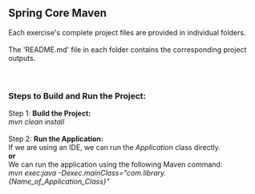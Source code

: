 ## Spring Core Maven
Each exercise's complete project files are provided in individual folders.
<br />
<br />
The 'README.md' file in each folder contains the corresponding project outputs.
<br />
<br />
<br />
### Steps to Build and Run the Project:
Step 1: **Build the Project:**
<br />
_mvn clean install_
<br />
<br />
Step 2: **Run the Application:**
<br />
If we are using an IDE, we can run the _Application_ class directly.
<br />
**or**
<br />
We can run the application using the following Maven command:
<br />
_mvn exec:java -Dexec.mainClass="com.library.{Name_of_Application_Class}"_

